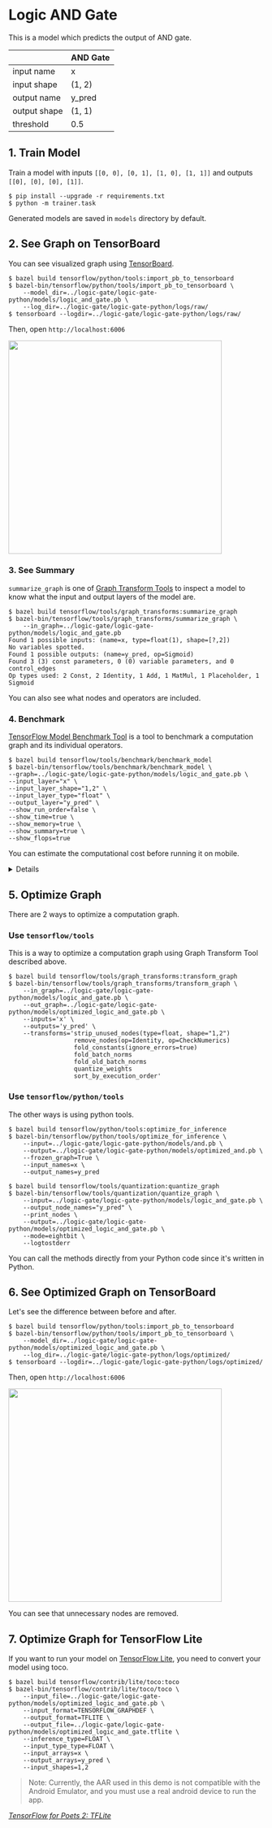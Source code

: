 # Logic AND Gate

This is a model which predicts the output of AND gate.

| | AND Gate |
| -- | -- |
| input name | x |
| input shape | (1, 2) |
| output name | y_pred |
| output shape | (1, 1) |
| threshold | 0.5 |

## 1. Train Model

Train a model with inputs `[[0, 0], [0, 1], [1, 0], [1, 1]]` and outputs `[[0], [0], [0], [1]]`.

```
$ pip install --upgrade -r requirements.txt
$ python -m trainer.task
```

Generated models are saved in `models` directory by default.

## 2. See Graph on TensorBoard

You can see visualized graph using [TensorBoard](https://www.tensorflow.org/get_started/graph_viz).

```
$ bazel build tensorflow/python/tools:import_pb_to_tensorboard
$ bazel-bin/tensorflow/python/tools/import_pb_to_tensorboard \
    --model_dir=../logic-gate/logic-gate-python/models/logic_and_gate.pb \
    --log_dir=../logic-gate/logic-gate-python/logs/raw/
$ tensorboard --logdir=../logic-gate/logic-gate-python/logs/raw/
```

Then, open `http://localhost:6006`

<img src="https://github.com/rejasupotaro/logic-gate/blob/master/images/logic_gate_graph_1.png?raw=true" width="420">

### 3. See Summary

`summarize_graph` is one of [Graph Transform Tools](https://github.com/tensorflow/tensorflow/blob/master/tensorflow/tools/graph_transforms/README.md) to inspect a model to know what the input and output layers of the model are.


```
$ bazel build tensorflow/tools/graph_transforms:summarize_graph
$ bazel-bin/tensorflow/tools/graph_transforms/summarize_graph \
    --in_graph=../logic-gate/logic-gate-python/models/logic_and_gate.pb
Found 1 possible inputs: (name=x, type=float(1), shape=[?,2])
No variables spotted.
Found 1 possible outputs: (name=y_pred, op=Sigmoid)
Found 3 (3) const parameters, 0 (0) variable parameters, and 0 control_edges
Op types used: 2 Const, 2 Identity, 1 Add, 1 MatMul, 1 Placeholder, 1 Sigmoid
```

You can also see what nodes and operators are included.

### 4. Benchmark

[TensorFlow Model Benchmark Tool](https://github.com/tensorflow/tensorflow/blob/master/tensorflow/tools/benchmark/README.md) is a tool to benchmark a computation graph and its individual operators.

```
$ bazel build tensorflow/tools/benchmark/benchmark_model
$ bazel-bin/tensorflow/tools/benchmark/benchmark_model \
--graph=../logic-gate/logic-gate-python/models/logic_and_gate.pb \
--input_layer="x" \
--input_layer_shape="1,2" \
--input_layer_type="float" \
--output_layer="y_pred" \
--show_run_order=false \
--show_time=true \
--show_memory=true \
--show_summary=true \
--show_flops=true
```

You can estimate the computational cost before running it on mobile.

<details>

```
2017-12-27 20:42:59.748938: I tensorflow/tools/benchmark/benchmark_model.cc:443] Graph: [../logic-gate/logic-gate-python/models/logic_and_gate.pb]
2017-12-27 20:42:59.749396: I tensorflow/tools/benchmark/benchmark_model.cc:444] Input layers: [x]
2017-12-27 20:42:59.749400: I tensorflow/tools/benchmark/benchmark_model.cc:445] Input shapes: [1,2]
2017-12-27 20:42:59.749403: I tensorflow/tools/benchmark/benchmark_model.cc:446] Input types: [float]
2017-12-27 20:42:59.749406: I tensorflow/tools/benchmark/benchmark_model.cc:447] Output layers: [y_pred]
2017-12-27 20:42:59.749411: I tensorflow/tools/benchmark/benchmark_model.cc:448] Num runs: [1000]
2017-12-27 20:42:59.749414: I tensorflow/tools/benchmark/benchmark_model.cc:449] Inter-inference delay (seconds): [-1.0]
2017-12-27 20:42:59.749418: I tensorflow/tools/benchmark/benchmark_model.cc:450] Inter-benchmark delay (seconds): [-1.0]
2017-12-27 20:42:59.749421: I tensorflow/tools/benchmark/benchmark_model.cc:452] Num threads: [-1]
2017-12-27 20:42:59.749423: I tensorflow/tools/benchmark/benchmark_model.cc:453] Benchmark name: []
2017-12-27 20:42:59.749508: I tensorflow/tools/benchmark/benchmark_model.cc:454] Output prefix: []
2017-12-27 20:42:59.749520: I tensorflow/tools/benchmark/benchmark_model.cc:455] Show sizes: [0]
2017-12-27 20:42:59.749524: I tensorflow/tools/benchmark/benchmark_model.cc:456] Warmup runs: [1]
2017-12-27 20:42:59.749527: I tensorflow/tools/benchmark/benchmark_model.cc:54] Loading TensorFlow.
2017-12-27 20:42:59.749543: I tensorflow/tools/benchmark/benchmark_model.cc:61] Got config, 0 devices
2017-12-27 20:42:59.749970: I tensorflow/core/platform/cpu_feature_guard.cc:137] Your CPU supports instructions that this TensorFlow binary was not compiled to use: SSE4.2 AVX AVX2 FMA
2017-12-27 20:42:59.769199: I tensorflow/tools/benchmark/benchmark_model.cc:468] Initialized session in 0.019661s
2017-12-27 20:42:59.769253: I tensorflow/tools/benchmark/benchmark_model.cc:308] Running benchmark for max 1 iterations, max -1 seconds without detailed stat logging, with -1s sleep between inferences
2017-12-27 20:42:59.776819: I tensorflow/tools/benchmark/benchmark_model.cc:341] count=1 curr=7122

2017-12-27 20:42:59.776849: I tensorflow/tools/benchmark/benchmark_model.cc:308] Running benchmark for max 1000 iterations, max 10 seconds without detailed stat logging, with -1s sleep between inferences
2017-12-27 20:42:59.812422: I tensorflow/tools/benchmark/benchmark_model.cc:341] count=1000 first=70 curr=19 min=17 max=4614 avg=33.492 std=145

2017-12-27 20:42:59.812443: I tensorflow/tools/benchmark/benchmark_model.cc:308] Running benchmark for max 1000 iterations, max 10 seconds with detailed stat logging, with -1s sleep between inferences
2017-12-27 20:42:59.892728: I tensorflow/tools/benchmark/benchmark_model.cc:341] count=1000 first=452 curr=49 min=44 max=4644 avg=62.437 std=145

2017-12-27 20:42:59.892755: I tensorflow/tools/benchmark/benchmark_model.cc:561] Average inference timings in us: Warmup: 7122, no stats: 33, with stats: 62
2017-12-27 20:42:59.892884: I tensorflow/core/util/stat_summarizer.cc:358] Number of nodes executed: 8
2017-12-27 20:42:59.892937: I tensorflow/core/util/stat_summarizer.cc:468] ============================== Top by Computation Time ==============================
2017-12-27 20:42:59.892945: I tensorflow/core/util/stat_summarizer.cc:468] 	             [node type]	  [start]	  [first]	 [avg ms]	     [%]	  [cdf%]	  [mem KB]	[times called]	[Name]
2017-12-27 20:42:59.892950: I tensorflow/core/util/stat_summarizer.cc:468] 	                  MatMul	    0.019	    0.007	    0.004	 20.892%	 20.892%	     0.004	        1	MatMul
2017-12-27 20:42:59.892955: I tensorflow/core/util/stat_summarizer.cc:468] 	                   Const	    0.010	    0.015	    0.003	 15.396%	 36.288%	     0.000	        1	weight
2017-12-27 20:42:59.892959: I tensorflow/core/util/stat_summarizer.cc:468] 	                   Const	    0.016	    0.003	    0.003	 13.408%	 49.696%	     0.000	        1	bias
2017-12-27 20:42:59.892963: I tensorflow/core/util/stat_summarizer.cc:468] 	                     Add	    0.025	    0.004	    0.003	 13.329%	 63.025%	     0.000	        1	add
2017-12-27 20:42:59.892967: I tensorflow/core/util/stat_summarizer.cc:468] 	                    _Arg	    0.007	    0.011	    0.002	 10.527%	 73.552%	     0.000	        1	_arg_x_0_0
2017-12-27 20:42:59.892972: I tensorflow/core/util/stat_summarizer.cc:468] 	                 Sigmoid	    0.028	    0.002	    0.002	  9.815%	 83.368%	     0.000	        1	y_pred
2017-12-27 20:42:59.893006: I tensorflow/core/util/stat_summarizer.cc:468] 	                 _Retval	    0.031	    0.002	    0.002	  8.402%	 91.770%	     0.000	        1	_retval_y_pred_0_0
2017-12-27 20:42:59.893015: I tensorflow/core/util/stat_summarizer.cc:468] 	                    NoOp	    0.000	    0.331	    0.002	  8.230%	100.000%	     0.000	        1	_SOURCE
2017-12-27 20:42:59.893019: I tensorflow/core/util/stat_summarizer.cc:468]
2017-12-27 20:42:59.893022: I tensorflow/core/util/stat_summarizer.cc:468] ============================== Top by Memory Use ==============================
2017-12-27 20:42:59.893026: I tensorflow/core/util/stat_summarizer.cc:468] 	             [node type]	  [start]	  [first]	 [avg ms]	     [%]	  [cdf%]	  [mem KB]	[times called]	[Name]
2017-12-27 20:42:59.893031: I tensorflow/core/util/stat_summarizer.cc:468] 	                  MatMul	    0.019	    0.007	    0.004	 20.892%	 20.892%	     0.004	        1	MatMul
2017-12-27 20:42:59.893035: I tensorflow/core/util/stat_summarizer.cc:468] 	                    _Arg	    0.007	    0.011	    0.002	 10.527%	 31.419%	     0.000	        1	_arg_x_0_0
2017-12-27 20:42:59.893039: I tensorflow/core/util/stat_summarizer.cc:468] 	                    NoOp	    0.000	    0.331	    0.002	  8.230%	 39.650%	     0.000	        1	_SOURCE
2017-12-27 20:42:59.893043: I tensorflow/core/util/stat_summarizer.cc:468] 	                     Add	    0.025	    0.004	    0.003	 13.329%	 52.979%	     0.000	        1	add
2017-12-27 20:42:59.893047: I tensorflow/core/util/stat_summarizer.cc:468] 	                   Const	    0.016	    0.003	    0.003	 13.408%	 66.387%	     0.000	        1	bias
2017-12-27 20:42:59.893051: I tensorflow/core/util/stat_summarizer.cc:468] 	                   Const	    0.010	    0.015	    0.003	 15.396%	 81.782%	     0.000	        1	weight
2017-12-27 20:42:59.893070: I tensorflow/core/util/stat_summarizer.cc:468] 	                 _Retval	    0.031	    0.002	    0.002	  8.402%	 90.185%	     0.000	        1	_retval_y_pred_0_0
2017-12-27 20:42:59.893075: I tensorflow/core/util/stat_summarizer.cc:468] 	                 Sigmoid	    0.028	    0.002	    0.002	  9.815%	100.000%	     0.000	        1	y_pred
2017-12-27 20:42:59.893078: I tensorflow/core/util/stat_summarizer.cc:468]
2017-12-27 20:42:59.893081: I tensorflow/core/util/stat_summarizer.cc:468] ============================== Summary by node type ==============================
2017-12-27 20:42:59.893085: I tensorflow/core/util/stat_summarizer.cc:468] 	             [Node type]	  [count]	  [avg ms]	    [avg %]	    [cdf %]	  [mem KB]	[times called]
2017-12-27 20:42:59.893089: I tensorflow/core/util/stat_summarizer.cc:468] 	                   Const	        2	     0.005	    29.412%	    29.412%	     0.000	        2
2017-12-27 20:42:59.893092: I tensorflow/core/util/stat_summarizer.cc:468] 	                  MatMul	        1	     0.004	    23.529%	    52.941%	     0.004	        1
2017-12-27 20:42:59.893106: I tensorflow/core/util/stat_summarizer.cc:468] 	                    _Arg	        1	     0.002	    11.765%	    64.706%	     0.000	        1
2017-12-27 20:42:59.893116: I tensorflow/core/util/stat_summarizer.cc:468] 	                 Sigmoid	        1	     0.002	    11.765%	    76.471%	     0.000	        1
2017-12-27 20:42:59.893120: I tensorflow/core/util/stat_summarizer.cc:468] 	                     Add	        1	     0.002	    11.765%	    88.235%	     0.000	        1
2017-12-27 20:42:59.893124: I tensorflow/core/util/stat_summarizer.cc:468] 	                 _Retval	        1	     0.001	     5.882%	    94.118%	     0.000	        1
2017-12-27 20:42:59.893128: I tensorflow/core/util/stat_summarizer.cc:468] 	                    NoOp	        1	     0.001	     5.882%	   100.000%	     0.000	        1
2017-12-27 20:42:59.893131: I tensorflow/core/util/stat_summarizer.cc:468]
2017-12-27 20:42:59.893151: I tensorflow/core/util/stat_summarizer.cc:468] Timings (microseconds): count=1000 first=375 curr=19 min=14 max=375 avg=20.376 std=12
2017-12-27 20:42:59.893154: I tensorflow/core/util/stat_summarizer.cc:468] Memory (bytes): count=1000 curr=4(all same)
2017-12-27 20:42:59.893157: I tensorflow/core/util/stat_summarizer.cc:468] 8 nodes observed
2017-12-27 20:42:59.893160: I tensorflow/core/util/stat_summarizer.cc:468]
2017-12-27 20:42:59.894070: I tensorflow/tools/benchmark/benchmark_model.cc:596] FLOPs estimate: 4
2017-12-27 20:42:59.894084: I tensorflow/tools/benchmark/benchmark_model.cc:598] FLOPs/second: 119.43k
```
</details>

## 5. Optimize Graph

There are 2 ways to optimize a computation graph.

### Use `tensorflow/tools`

This is a way to optimize a computation graph using Graph Transform Tool described above.

```
$ bazel build tensorflow/tools/graph_transforms:transform_graph
$ bazel-bin/tensorflow/tools/graph_transforms/transform_graph \
    --in_graph=../logic-gate/logic-gate-python/models/logic_and_gate.pb \
    --out_graph=../logic-gate/logic-gate-python/models/optimized_logic_and_gate.pb \
    --inputs='x' \
    --outputs='y_pred' \
    --transforms='strip_unused_nodes(type=float, shape="1,2")
                  remove_nodes(op=Identity, op=CheckNumerics)
                  fold_constants(ignore_errors=true)
                  fold_batch_norms
                  fold_old_batch_norms
                  quantize_weights
                  sort_by_execution_order'
```

### Use `tensorflow/python/tools`

The other ways is using python tools.

```
$ bazel build tensorflow/python/tools:optimize_for_inference
$ bazel-bin/tensorflow/python/tools/optimize_for_inference \
    --input=../logic-gate/logic-gate-python/models/and.pb \
    --output=../logic-gate/logic-gate-python/models/optimized_and.pb \
    --frozen_graph=True \
    --input_names=x \
    --output_names=y_pred
```

```
$ bazel build tensorflow/tools/quantization:quantize_graph
$ bazel-bin/tensorflow/tools/quantization/quantize_graph \
    --input=../logic-gate/logic-gate-python/models/logic_and_gate.pb \
    --output_node_names="y_pred" \
    --print_nodes \
    --output=../logic-gate/logic-gate-python/models/optimized_logic_and_gate.pb \
    --mode=eightbit \
    --logtostderr
```

You can call the methods directly from your Python code since it's written in Python.

## 6. See Optimized Graph on TensorBoard

Let's see the difference between before and after.

```
$ bazel build tensorflow/python/tools:import_pb_to_tensorboard
$ bazel-bin/tensorflow/python/tools/import_pb_to_tensorboard \
    --model_dir=../logic-gate/logic-gate-python/models/optimized_logic_and_gate.pb \
    --log_dir=../logic-gate/logic-gate-python/logs/optimized/
$ tensorboard --logdir=../logic-gate/logic-gate-python/logs/optimized/
```

Then, open `http://localhost:6006`

<img src="https://github.com/rejasupotaro/logic-gate/blob/master/images/logic_gate_graph_2.png?raw=true" width="420">

You can see that unnecessary nodes are removed.

## 7. Optimize Graph for TensorFlow Lite

If you want to run your model on [TensorFlow Lite](https://github.com/tensorflow/tensorflow/blob/master/tensorflow/contrib/lite/README.md), you need to convert your model using toco.

```
$ bazel build tensorflow/contrib/lite/toco:toco
$ bazel-bin/tensorflow/contrib/lite/toco/toco \
    --input_file=../logic-gate/logic-gate-python/models/optimized_logic_and_gate.pb \
    --input_format=TENSORFLOW_GRAPHDEF \
    --output_format=TFLITE \
    --output_file=../logic-gate/logic-gate-python/models/optimized_logic_and_gate.tflite \
    --inference_type=FLOAT \
    --input_type_type=FLOAT \
    --input_arrays=x \
    --output_arrays=y_pred \
    --input_shapes=1,2
```

> Note: Currently, the AAR used in this demo is not compatible with the Android Emulator, and you must use a real android device to run the app.

_[TensorFlow for Poets 2: TFLite](https://codelabs.developers.google.com/codelabs/tensorflow-for-poets-2-tflite/index.html)_
